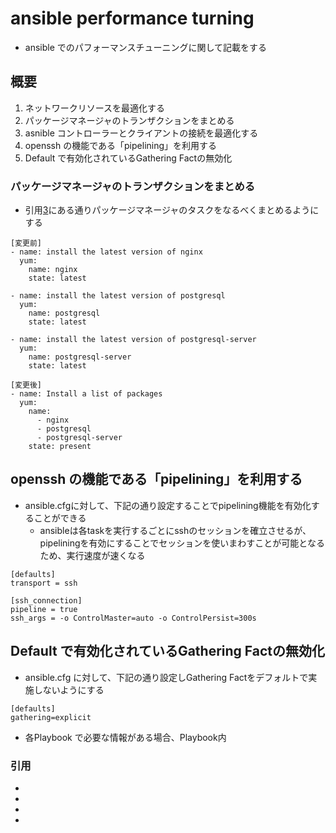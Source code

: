 # ansible performance turning

- ansible でのパフォーマンスチューニングに関して記載をする

## 概要

1. ネットワークリソースを最適化する
  1. パッケージマネージャのトランザクションをまとめる
2. asnible コントローラーとクライアントの接続を最適化する
  1. openssh の機能である「pipelining」を利用する
3. Default で有効化されているGathering Factの無効化

### パッケージマネージャのトランザクションをまとめる

- 引用[3]にある通りパッケージマネージャのタスクをなるべくまとめるようにする

```
[変更前]
- name: install the latest version of nginx
  yum:
    name: nginx
    state: latest

- name: install the latest version of postgresql
  yum:
    name: postgresql
    state: latest

- name: install the latest version of postgresql-server
  yum:
    name: postgresql-server
    state: latest
```

```
[変更後]
- name: Install a list of packages
  yum:
    name:
      - nginx
      - postgresql
      - postgresql-server
    state: present
```

## openssh の機能である「pipelining」を利用する

- ansible.cfgに対して、下記の通り設定することでpipelining機能を有効化することができる
  - ansibleは各taskを実行するごとにsshのセッションを確立させるが、pipeliningを有効にすることでセッションを使いまわすことが可能となるため、実行速度が速くなる


```
[defaults]
transport = ssh

[ssh_connection]
pipeline = true
ssh_args = -o ControlMaster=auto -o ControlPersist=300s
```

## Default で有効化されているGathering Factの無効化

- ansible.cfg に対して、下記の通り設定しGathering Factをデフォルトで実施しないようにする

```
[defaults]
gathering=explicit
```

- 各Playbook で必要な情報がある場合、Playbook内

### 引用

- [1]:https://www.ansible.com/blog/ansible-performance-tuning
- [2]:https://gryzli.info/2019/02/21/tuning-ansible-for-maximum-performance/
- [3]:https://www.linkedin.com/pulse/how-speed-up-ansible-playbooks-drastically-lionel-gurret
- [4]:https://blog.mosuke.tech/entry/2015/12/01/181304/
